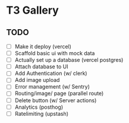 # T3 Gallery

## TODO

- [ ] Make it deploy (vercel)
- [ ] Scaffold basic ui with mock data
- [ ] Actually set up a database (vercel postgres)
- [ ] Attach database to UI
- [ ] Add Authentication (w/ clerk)
- [ ] Add image upload
- [ ] Error management (w/ Sentry)
- [ ] Routing/image/ page (parallel route)
- [ ] Delete button (w/ Server actions)
- [ ] Analytics (posthog)
- [ ] Ratelimiting (upstash)